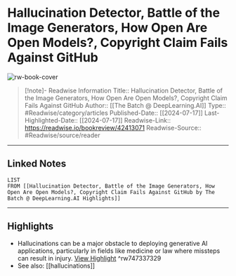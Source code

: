 # Hallucination Detector, Battle of the Image Generators, How Open Are Open Models?, Copyright Claim Fails Against GitHub

![rw-book-cover](https://readwise-assets.s3.amazonaws.com/static/images/article3.5c705a01b476.png)
<br>
>[!note]- Readwise Information
>Title:: Hallucination Detector, Battle of the Image Generators, How Open Are Open Models?, Copyright Claim Fails Against GitHub
>Author:: [[The Batch @ DeepLearning.AI]]
>Type:: #Readwise/category/articles
>Published-Date:: [[2024-07-17]]
>Last-Highlighted-Date:: [[2024-07-17]]
>Readwise-Link:: https://readwise.io/bookreview/42413071
>Readwise-Source:: #Readwise/source/reader
--- 

## Linked Notes
```dataview
LIST
FROM [[Hallucination Detector, Battle of the Image Generators, How Open Are Open Models?, Copyright Claim Fails Against GitHub by The Batch @ DeepLearning.AI Highlights]]
```

---

## Highlights
- Hallucinations can be a major obstacle to deploying generative AI applications, particularly in fields like medicine or law where missteps can result in injury. [View Highlight](https://readwise.io/open/747337329) ^rw747337329 
- See also: [[hallucinations]] 

